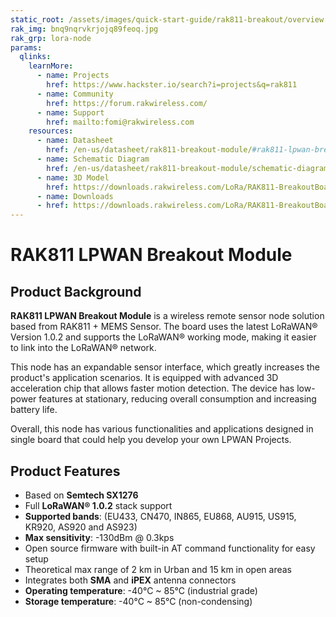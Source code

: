 ```yaml
---
static_root: /assets/images/quick-start-guide/rak811-breakout/overview
rak_img: bnq9nqrvkrjojq89feoq.jpg
rak_grp: lora-node
params:
  qlinks:
    learnMore:
      - name: Projects 
        href: https://www.hackster.io/search?i=projects&q=rak811
      - name: Community
        href: https://forum.rakwireless.com/
      - name: Support
        href: mailto:fomi@rakwireless.com
    resources:
      - name: Datasheet
        href: /en-us/datasheet/rak811-breakout-module/#rak811-lpwan-breakout-module
      - name: Schematic Diagram
        href: /en-us/datasheet/rak811-breakout-module/schematic-diagram.html#schematic-diagram
      - name: 3D Model
        href: https://downloads.rakwireless.com/LoRa/RAK811-BreakoutBoard/Hardware_Specification/RAK811_BreakoutBoard-3D-File.zip
      - name: Downloads
      - href: https://downloads.rakwireless.com/LoRa/RAK811-BreakoutBoard/
---
```


# RAK811 LPWAN Breakout Module

<rk-img
  :src="`${$frontmatter.static_root}/bnq9nqrvkrjojq89feoq.jpg`"
  width="70%"
  figure-number="1"
  caption="RAK811 LPWAN Breakout Module"
/>

## Product Background

**RAK811 LPWAN Breakout Module** is a wireless remote sensor node solution based from RAK811 + MEMS Sensor. The board uses the latest LoRaWAN® Version 1.0.2 and supports the LoRaWAN® working mode, making it easier to link into the LoRaWAN® network.

This node has an expandable sensor interface, which greatly increases the product's application scenarios. It is equipped with advanced 3D acceleration chip that allows faster motion detection. The device has low-power features at stationary, reducing overall consumption and increasing battery life.

Overall, this node has various functionalities and applications designed in single board that could help you develop your own LPWAN Projects.

<rk-btn
  src="quick-start-guide.html"
  label="Set up Your RAK811 LPWAN Breakout Module"
/>

<rk-quick-links :params="$frontmatter.params.qlinks" />

## Product Features

- Based on **Semtech SX1276**
- Full **LoRaWAN® 1.0.2** stack support
- **Supported bands**: (EU433, CN470, IN865, EU868, AU915, US915, KR920, AS920 and AS923)
- **Max sensitivity**: -130dBm @ 0.3kps
- Open source firmware with built-in AT command functionality for easy setup
- Theoretical max range of 2 km in Urban and 15 km in open areas
- Integrates both **SMA** and **iPEX** antenna connectors
- **Operating temperature**: -40°C ~ 85°C (industrial grade)
- **Storage temperature**: -40°C ~ 85°C (non-condensing)
